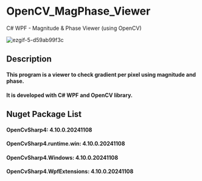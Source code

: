 # OpenCV_MagPhase_Viewer
C# WPF - Magnitude &amp; Phase Viewer (using OpenCV)

![ezgif-5-d59ab99f3c](https://github.com/user-attachments/assets/59da051d-85b2-4336-b3dc-73e82671e29a)

## Description
#### This program is a viewer to check gradient per pixel using magnitude and phase.
#### It is developed with C# WPF and OpenCV library.

## Nuget Package List
#### OpenCvSharp4: 4.10.0.20241108
#### OpenCvSharp4.runtime.win: 4.10.0.20241108
#### OpenCvSharp4.Windows: 4.10.0.20241108
#### OpenCvSharp4.WpfExtensions: 4.10.0.20241108